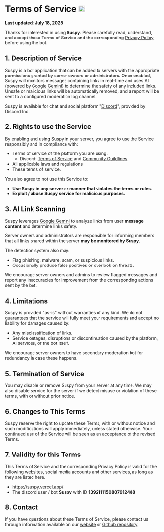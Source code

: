 # Terms of Service <a href="#"><img width="20" src="https://cdn.website-files.com/687553db41022d5ffd35c8b9/687a097a8abd083fa174bb5b_suspy_alert.png"></a>

**Last updated: July 18, 2025**

Thanks for interested in using **Suspy**. Please carefully read, understand, and accept these Terms of Service and the corresponding [Privacy Policy](https://suspy.vercel.app/privacy) before using the bot.

<a name="1"></a>
<a name="description"></a>
<a name="description-of-service"></a>

## 1. Description of Service

Suspy is a bot application that can be added to servers with the appropriate permissions granted by server owners or administrators. Once enabled, Suspy will monitors messages containing links in real-time and uses AI (powered by [Google Gemini](https://gemini.google.com)) to determine the safety of any included links. Unsafe or malicious links will be automatically removed, and a report will be sent to a configured moderation log channel.

Suspy is available for chat and social platform <!-- both --> "[Discord](https://discord.com)", provided by Discord Inc.
<!-- , and "[Telegram](https://telegram.org)" provided by Telegram FZ-LLC -->

<a name="2"></a>
<a name="rights"></a>
<a name="rights-to-use-the-service"></a>

## 2. Rights to use the Service

By enabling and using Suspy in your server, you agree to use the Service responsibly and in compliance with:

- Terms of service of the platform you are using.
    - Discord: [Terms of Service](https://discord.com/terms) and [Community Guildlines](https://discord.com/guidelines)
    <!-- - Telegram: [Terms of Service](https://telegram.org/tos) -->
- All applicable laws and regulations
- These terms of service.

<a name="2.1"></a>
<a name="restrictions"></a>

You also agree to not use this Service to:

- **Use Suspy in any server or manner that violates the terms or rules.**
- **Exploit / abuse Suspy service for malicious purposes.**

<a name="3"></a>
<a name="link-scanning"></a>
<a name="ai-link-scanning"></a>

## 3. AI Link Scanning

Suspy leverages [Google Gemini](https://gemini.google.com) to analyze links from user **message content** and determine links safety. 

Server owners and administrators are responsible for informing members that all links shared within the server **may be monitored by Suspy**.

The detection system also may:

* Flag phishing, malware, scam, or suspicious links.
* Occasionally produce false positives or overlook on threats.

We encourage server owners and admins to review flagged messages and report any inaccuracies for improvement from the corresponding actions sent by the bot.

<a name="4"></a>
<a name="limitations"></a>

## 4. Limitations

Suspy is provided "as-is" without warranties of any kind. We do not guarantees that the service will fully meet your requirements and accept no liability for damages caused by:

- Any misclassification of links.
- Service outages, disruptions or discontinuation caused by the platform, AI services, or the bot itself.

We encourage server owners to have secondary moderation bot for redundancy in case these happens.

<a name="5"></a>
<a name="termination"></a>
<a name="termination-of-service"></a>

## 5. Termination of Service

You may disable or remove Suspy from your server at any time. We may also disable service for the server if we detect misuse or violation of these terms, with or without prior notice.

<a name="6"></a>
<a name="changes-to-terms"></a>
<a name="changes-to-this-terms"></a>

## 6. Changes to This Terms

Suspy reserve the right to update these Terms, with or without notice and such modifications will apply immediately, unless stated otherwise. Your continued use of the Service will be seen as an acceptance of the revised Terms.

<a name="7"></a>
<a name="validity"></a>
<a name="terms-validity"></a>

## 7. Validity for this Terms

This Terms of Service and the corresponding Privacy Policy is valid for the following websites, social media accounts and other services, as long as they are listed here.

- https://suspy.vercel.app/
- The discord user / bot **Suspy** with ID **1392111150807912488**
<!-- The telegram user / bot **Suspy** with link https://t.me/..... -->

<a name="8"></a>
<a name="contact"></a>

## 8. Contact

If you have questions about these Terms of Service, please contact us through information available on our [website](https://suspy.vercel.app) or [Github repository](https://github.com/realzzysan/suspy).